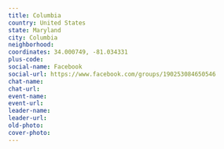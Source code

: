 ```yaml
---
title: Columbia
country: United States
state: Maryland
city: Columbia
neighborhood: 
coordinates: 34.000749, -81.034331
plus-code:
social-name: Facebook
social-url: https://www.facebook.com/groups/190253084650546
chat-name:
chat-url:
event-name:
event-url:
leader-name:
leader-url:
old-photo: 
cover-photo:
---
```

